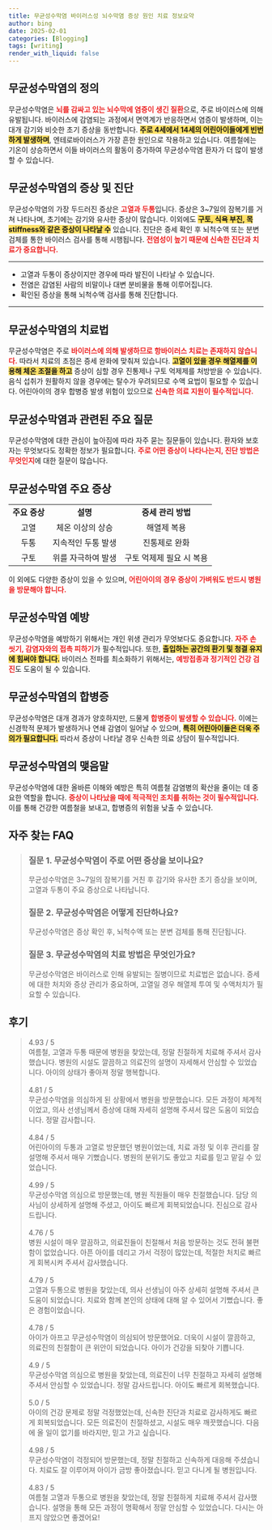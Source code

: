 ```yaml
---
title: 무균성수막염 바이러스성 뇌수막염 증상 원인 치료 정보요약
author: bing
date: 2025-02-01
categories: [Blogging]
tags: [writing]
render_with_liquid: false
---
```



<h2 id='무균성수막염의 정의'>무균성수막염의 정의</h2>

<p>무균성수막염은 <b><span style="color: #ee2323;">뇌를 감싸고 있는 뇌수막에 염증이 생긴 질환</span></b>으로, 주로 바이러스에 의해 유발됩니다. 바이러스에 감염되는 과정에서 면역계가 반응하면서 염증이 발생하며, 이는 대개 감기와 비슷한 초기 증상을 동반합니다. <b><span style="background-color: #ffe066;">주로 4세에서 14세의 어린아이들에게 빈번하게 발생하며</span></b>, 엔테로바이러스가 가장 흔한 원인으로 작용하고 있습니다. 여름철에는 기온이 상승하면서 이들 바이러스의 활동이 증가하여 무균성수막염 환자가 더 많이 발생할 수 있습니다.</p>

<h2 id='무균성수막염의 증상 및 진단'>무균성수막염의 증상 및 진단</h2>

<p>무균성수막염의 가장 두드러진 증상은 <b><span style="color: #ee2323;">고열과 두통</span></b>입니다. 증상은 3~7일의 잠복기를 거쳐 나타나며, 초기에는 감기와 유사한 증상이 많습니다. 이외에도 <b><span style="background-color: #ffe066;">구토, 식욕 부진, 목 stiffness와 같은 증상이 나타날 수</span></b> 있습니다. 진단은 증세 확인 후 뇌척수액 또는 분변 검체를 통한 바이러스 검사를 통해 시행됩니다. <b><span style="color: #ee2323;">전염성이 높기 때문에 신속한 진단과 치료가 중요합니다.</span></b></p>

<hr />

<ul>
    <li>고열과 두통이 증상이지만 경우에 따라 발진이 나타날 수 있습니다.</li>
    <li>전염은 감염된 사람의 비말이나 대변 분비물을 통해 이루어집니다.</li>
    <li>확인된 증상을 통해 뇌척수액 검사를 통해 진단합니다.</li>
</ul>

<hr />

<h2 id='무균성수막염의 치료법'>무균성수막염의 치료법</h2>

<p>무균성수막염은 주로 <b><span style="color: #ee2323;">바이러스에 의해 발생하므로 항바이러스 치료는 존재하지 않습니다.</span></b> 따라서 치료의 초점은 증세 완화에 맞춰져 있습니다. <b><span style="background-color: #ffe066;">고열이 있을 경우 해열제를 이용해 체온 조절을 하고</span></b> 증상이 심할 경우 진통제나 구토 억제제를 처방받을 수 있습니다. 음식 섭취가 원활하지 않을 경우에는 탈수가 우려되므로 수액 요법이 필요할 수 있습니다. 어린아이의 경우 합병증 발생 위험이 있으므로 <b><span style="color: #ee2323;">신속한 의료 지원이 필수적입니다.</span></b></p>

<h2 id='무균성수막염과 관련된 주요 질문'>무균성수막염과 관련된 주요 질문</h2>

<p>무균성수막염에 대한 관심이 높아짐에 따라 자주 묻는 질문들이 있습니다. 환자와 보호자는 무엇보다도 정확한 정보가 필요합니다. <b><span style="color: #ee2323;">주로 어떤 증상이 나타나는지, 진단 방법은 무엇인지</span></b>에 대한 질문이 많습니다.</p>

<h2 id='무균성수막염 주요 증상'>무균성수막염 주요 증상</h2>

<table>
    <tr>
        <td style="text-align: center; height: 17px;"><b>주요 증상</b></td>
        <td style="text-align: center; height: 17px;"><b>설명</b></td>
        <td style="text-align: center; height: 17px;"><b>증세 관리 방법</b></td>
    </tr>
    <tr>
        <td style="text-align: center; height: 17px;">고열</td>
        <td style="text-align: center; height: 17px;">체온 이상의 상승</td>
        <td style="text-align: center; height: 17px;">해열제 복용</td>
    </tr>
    <tr>
        <td style="text-align: center; height: 17px;">두통</td>
        <td style="text-align: center; height: 17px;">지속적인 두통 발생</td>
        <td style="text-align: center; height: 17px;">진통제로 완화</td>
    </tr>
    <tr>
        <td style="text-align: center; height: 17px;">구토</td>
        <td style="text-align: center; height: 17px;">위를 자극하여 발생</td>
        <td style="text-align: center; height: 17px;">구토 억제제 필요 시 복용</td>
    </tr>
</table>

<p>이 외에도 다양한 증상이 있을 수 있으며, <b><span style="color: #ee2323;">어린아이의 경우 증상이 가벼워도 반드시 병원을 방문해야 합니다.</span></b></p>

<h2 id='무균성수막염 예방'>무균성수막염 예방</h2>

<p>무균성수막염을 예방하기 위해서는 개인 위생 관리가 무엇보다도 중요합니다. <b><span style="color: #ee2323;">자주 손 씻기, 감염자와의 접촉 피하기</span></b>가 필수적입니다. 또한, <b><span style="background-color: #ffe066;">출입하는 공간의 환기 및 청결 유지에 힘써야 합니다.</span></b> 바이러스 전파를 최소화하기 위해서는, <b><span style="color: #ee2323;">예방접종과 정기적인 건강 검진</span></b>도 도움이 될 수 있습니다.</p>

<h2 id='무균성수막염의 합병증'>무균성수막염의 합병증</h2>

<p>무균성수막염은 대개 경과가 양호하지만, 드물게 <b><span style="color: #ee2323;">합병증이 발생할 수 있습니다.</span></b> 이에는 신경학적 문제가 발생하거나 연쇄 감염이 일어날 수 있으며, <b><span style="background-color: #ffe066;">특히 어린아이들은 더욱 주의가 필요합니다.</span></b> 따라서 증상이 나타날 경우 신속한 의료 상담이 필수적입니다.</p>

<h2 id='무균성수막염의 맺음말'>무균성수막염의 맺음말</h2>

<p>무균성수막염에 대한 올바른 이해와 예방은 특히 여름철 감염병의 확산을 줄이는 데 중요한 역할을 합니다. <b><span style="color: #ee2323;">증상이 나타났을 때에 적극적인 조치를 취하는 것이 필수적입니다.</span></b> 이를 통해 건강한 여름철을 보내고, 합병증의 위험을 낮출 수 있습니다.</p>


<h2 id='자주_찾는_FAQ'>자주 찾는 FAQ</h2>
<div itemscope="" itemtype="https://schema.org/FAQPage"> 
<blockquote> 
<div itemscope="" itemprop="mainEntity" itemtype="https://schema.org/Question"> 
<h3 itemprop="name">질문 1. 무균성수막염이 주로 어떤 증상을 보이나요?</h3> 
<div itemscope="" itemprop="acceptedAnswer" itemtype="https://schema.org/Answer"> 
<span itemprop="text"> 
<p>무균성수막염은 3~7일의 잠복기를 거친 후 감기와 유사한 초기 증상을 보이며, 고열과 두통이 주요 증상으로 나타납니다.</p> 
</span> 
</div> 
</div> 

<div itemscope="" itemprop="mainEntity" itemtype="https://schema.org/Question"> 
<h3 itemprop="name">질문 2. 무균성수막염은 어떻게 진단하나요?</h3> 
<div itemscope="" itemprop="acceptedAnswer" itemtype="https://schema.org/Answer"> 
<span itemprop="text"> 
<p>무균성수막염은 증상 확인 후, 뇌척수액 또는 분변 검체를 통해 진단됩니다.</p> 
</span> 
</div> 
</div> 

<div itemscope="" itemprop="mainEntity" itemtype="https://schema.org/Question"> 
<h3 itemprop="name">질문 3. 무균성수막염의 치료 방법은 무엇인가요?</h3> 
<div itemscope="" itemprop="acceptedAnswer" itemtype="https://schema.org/Answer"> 
<span itemprop="text"> 
<p>무균성수막염은 바이러스로 인해 유발되는 질병이므로 치료법은 없습니다. 증세에 대한 처치와 증상 관리가 중요하며, 고열일 경우 해열제 투여 및 수액처치가 필요할 수 있습니다.</p> 
</span> 
</div> 
</div> 
</blockquote> 
</div>
<h2 id='후기'>후기</h2>
<div itemscope itemtype="https://schema.org/Product">
  <blockquote>
  <div itemprop="review" itemscope itemtype="https://schema.org/Review">
      <div itemprop="reviewRating" itemscope itemtype="https://schema.org/Rating"> <span itemprop="ratingValue">4.93</span> / <span itemprop="bestRating">5</span> </div>
      <span itemprop="reviewBody">여름철, 고열과 두통 때문에 병원을 찾았는데, 정말 친절하게 치료해 주셔서 감사했습니다. 병원의 시설도 깔끔하고 의료진의 설명이 자세해서 안심할 수 있었습니다. 아이의 상태가 좋아져 정말 행복합니다.</span>
  </div>
  <br>
  <div itemprop="review" itemscope itemtype="https://schema.org/Review">
      <div itemprop="reviewRating" itemscope itemtype="https://schema.org/Rating"> <span itemprop="ratingValue">4.81</span> / <span itemprop="bestRating">5</span> </div>
      <span itemprop="reviewBody">무균성수막염을 의심하게 된 상황에서 병원을 방문했습니다. 모든 과정이 체계적이었고, 의사 선생님께서 증상에 대해 자세히 설명해 주셔서 많은 도움이 되었습니다. 정말 감사합니다.</span>
  </div>
  <br>
  <div itemprop="review" itemscope itemtype="https://schema.org/Review">
      <div itemprop="reviewRating" itemscope itemtype="https://schema.org/Rating"> <span itemprop="ratingValue">4.84</span> / <span itemprop="bestRating">5</span> </div>
      <span itemprop="reviewBody">어린아이의 두통과 고열로 방문했던 병원이었는데, 치료 과정 및 이후 관리를 잘 설명해 주셔서 매우 기뻤습니다. 병원의 분위기도 좋았고 치료를 믿고 맡길 수 있었습니다.</span>
  </div>
  <br>
  <div itemprop="review" itemscope itemtype="https://schema.org/Review">
      <div itemprop="reviewRating" itemscope itemtype="https://schema.org/Rating"> <span itemprop="ratingValue">4.99</span> / <span itemprop="bestRating">5</span> </div>
      <span itemprop="reviewBody">무균성수막염 의심으로 방문했는데, 병원 직원들이 매우 친절했습니다. 담당 의사님이 상세하게 설명해 주셨고, 아이도 빠르게 회복되었습니다. 진심으로 감사드립니다.</span>
  </div>
  <br>
  <div itemprop="review" itemscope itemtype="https://schema.org/Review">
      <div itemprop="reviewRating" itemscope itemtype="https://schema.org/Rating"> <span itemprop="ratingValue">4.76</span> / <span itemprop="bestRating">5</span> </div>
      <span itemprop="reviewBody">병원 시설이 매우 깔끔하고, 의료진들이 친절해서 처음 방문하는 것도 전혀 불편함이 없었습니다. 아픈 아이를 데리고 가서 걱정이 많았는데, 적절한 처치로 빠르게 회복시켜 주셔서 감사했습니다.</span>
  </div>
  <br>
  <div itemprop="review" itemscope itemtype="https://schema.org/Review">
      <div itemprop="reviewRating" itemscope itemtype="https://schema.org/Rating"> <span itemprop="ratingValue">4.79</span> / <span itemprop="bestRating">5</span> </div>
      <span itemprop="reviewBody">고열과 두통으로 병원을 찾았는데, 의사 선생님이 아주 상세히 설명해 주셔서 큰 도움이 되었습니다. 치료와 함께 본인의 상태에 대해 알 수 있어서 기뻤습니다. 좋은 경험이었습니다.</span>
  </div>
  <br>
  <div itemprop="review" itemscope itemtype="https://schema.org/Review">
      <div itemprop="reviewRating" itemscope itemtype="https://schema.org/Rating"> <span itemprop="ratingValue">4.78</span> / <span itemprop="bestRating">5</span> </div>
      <span itemprop="reviewBody">아이가 아프고 무균성수막염이 의심되어 방문했어요. 더욱이 시설이 깔끔하고, 의료진의 친절함이 큰 위안이 되었습니다. 아이가 건강을 되찾아 기쁩니다.</span>
  </div>
  <br>
  <div itemprop="review" itemscope itemtype="https://schema.org/Review">
      <div itemprop="reviewRating" itemscope itemtype="https://schema.org/Rating"> <span itemprop="ratingValue">4.9</span> / <span itemprop="bestRating">5</span> </div>
      <span itemprop="reviewBody">무균성수막염 의심으로 병원을 찾았는데, 의료진이 너무 친절하고 자세히 설명해 주셔서 안심할 수 있었습니다. 정말 감사드립니다. 아이도 빠르게 회복했습니다.</span>
  </div>
  <br>
  <div itemprop="review" itemscope itemtype="https://schema.org/Review">
      <div itemprop="reviewRating" itemscope itemtype="https://schema.org/Rating"> <span itemprop="ratingValue">5.0</span> / <span itemprop="bestRating">5</span> </div>
      <span itemprop="reviewBody">아이의 건강 문제로 정말 걱정했었는데, 신속한 진단과 치료로 감사하게도 빠르게 회복되었습니다. 모든 의료진이 친절하셨고, 시설도 매우 깨끗했습니다. 다음에 올 일이 없기를 바라지만, 믿고 가고 싶습니다.</span>
  </div>
  <br>
  <div itemprop="review" itemscope itemtype="https://schema.org/Review">
      <div itemprop="reviewRating" itemscope itemtype="https://schema.org/Rating"> <span itemprop="ratingValue">4.98</span> / <span itemprop="bestRating">5</span> </div>
      <span itemprop="reviewBody">무균성수막염이 걱정되어 방문했는데, 정말 친절하고 신속하게 대응해 주셨습니다. 치료도 잘 이루어져 아이가 금방 좋아졌습니다. 믿고 다니게 될 병원입니다.</span>
  </div>
  <br>
  <div itemprop="review" itemscope itemtype="https://schema.org/Review">
      <div itemprop="reviewRating" itemscope itemtype="https://schema.org/Rating"> <span itemprop="ratingValue">4.83</span> / <span itemprop="bestRating">5</span> </div>
      <span itemprop="reviewBody">여름철 고열과 두통으로 병원을 찾았는데, 정말 친절하게 치료해 주셔서 감사했습니다. 설명을 통해 모든 과정이 명확해서 정말 안심할 수 있었습니다. 다시는 아프지 않았으면 좋겠어요!</span>
  </div>
  </blockquote>
</div>
